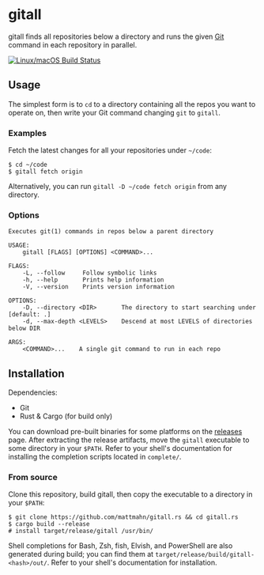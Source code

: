 # gitall

gitall finds all repositories below a directory and runs the given [Git][] command in each repository in parallel.

[![Linux/macOS Build Status](https://travis-ci.org/mattmahn/gitall.rs.svg?branch=master)](https://travis-ci.org/mattmahn/gitall.rs)


## Usage

The simplest form is to `cd` to a directory containing all the repos you want to operate on, then write your Git command changing `git` to `gitall`.


### Examples

Fetch the latest changes for all your repositories under `~/code`:
```console
$ cd ~/code
$ gitall fetch origin
```
Alternatively, you can run `gitall -D ~/code fetch origin` from any directory.


### Options

```
Executes git(1) commands in repos below a parent directory

USAGE:
    gitall [FLAGS] [OPTIONS] <COMMAND>...

FLAGS:
    -L, --follow     Follow symbolic links
    -h, --help       Prints help information
    -V, --version    Prints version information

OPTIONS:
    -D, --directory <DIR>       The directory to start searching under [default: .]
    -d, --max-depth <LEVELS>    Descend at most LEVELS of directories below DIR

ARGS:
    <COMMAND>...    A single git command to run in each repo
```


## Installation

Dependencies:
  - Git
  - Rust & Cargo (for build only)

You can download pre-built binaries for some platforms on the [releases][] page.
After extracting the release artifacts, move the `gitall` executable to some directory in your `$PATH`.
Refer to your shell's documentation for installing  the completion scripts located in `complete/`.


### From source

Clone this repository, build gitall, then copy the executable to a directory in your `$PATH`:
```console
$ git clone https://github.com/mattmahn/gitall.rs && cd gitall.rs
$ cargo build --release
# install target/release/gitall /usr/bin/
```

Shell completions for Bash, Zsh, fish, Elvish, and PowerShell are also generated during build; you can find them at `target/release/build/gitall-<hash>/out/`.
Refer to your shell's documentation for installation.


[Git]: https://git-scm.com/
[releases]: https://github.com/mattmahn/gitall.rs/releases
